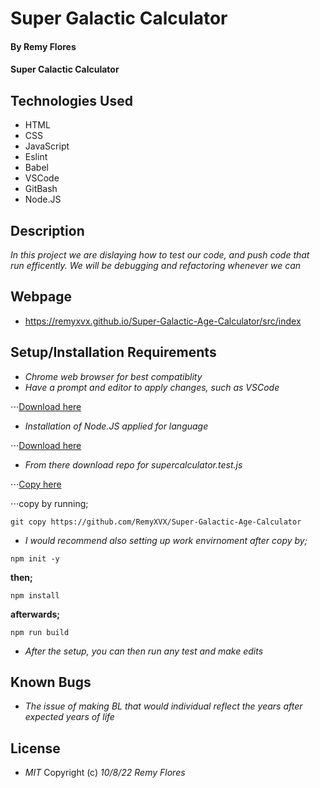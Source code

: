 # Super Galactic Calculator

#### By Remy Flores

#### Super Calactic Calculator

## Technologies Used
* HTML
* CSS
* JavaScript
* Eslint
* Babel
* VSCode
* GitBash
* Node.JS

## Description
_In this project we are dislaying how to test our code, and push code that run efficently. We will be debugging and refactoring whenever we can_

## Webpage
* https://remyxvx.github.io/Super-Galactic-Age-Calculator/src/index

## Setup/Installation Requirements
* _Chrome web browser for best compatiblity_
* _Have a prompt and editor to apply changes, such as VSCode_

⋅⋅⋅[Download here](https://code.visualstudio.com/download)

* _Installation of Node.JS applied for language_

⋅⋅⋅[Download here](https://nodejs.org/en/download/)

* _From there download repo for *supercalculator.test.js*_

⋅⋅⋅[Copy here](https://github.com/RemyXVX/Super-Galactic-Age-Calculator)

⋅⋅⋅copy by running;

```
git copy https://github.com/RemyXVX/Super-Galactic-Age-Calculator
````
* _I would recommend also setting up work envirnoment after copy by;_
```
npm init -y
```
**then;**
```
npm install
```
**afterwards;**
```
npm run build
```
* _After the setup, you can then run any test and make edits_

## Known Bugs
* _The issue of making BL that would individual reflect the years after expected years of life_

## License
* _MIT_
Copyright (c) _10/8/22_ _Remy Flores_